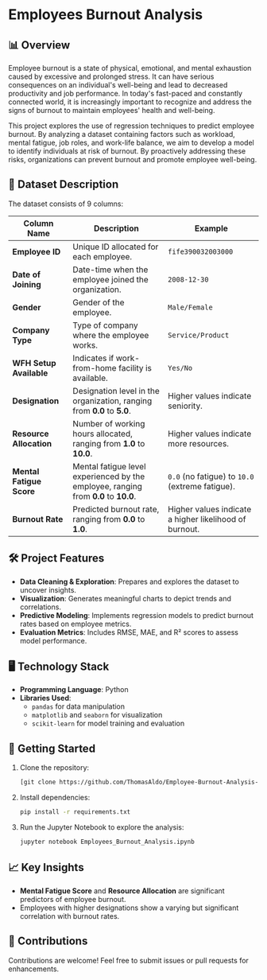 # Employees Burnout Analysis

## 📊 Overview
Employee burnout is a state of physical, emotional, and mental exhaustion caused by excessive and prolonged stress. It can have serious consequences on an individual's well-being and lead to decreased productivity and job performance. In today's fast-paced and constantly connected world, it is increasingly important to recognize and address the signs of burnout to maintain employees' health and well-being.

This project explores the use of regression techniques to predict employee burnout. By analyzing a dataset containing factors such as workload, mental fatigue, job roles, and work-life balance, we aim to develop a model to identify individuals at risk of burnout. By proactively addressing these risks, organizations can prevent burnout and promote employee well-being.


## 📁 Dataset Description
The dataset consists of 9 columns:

| Column Name              | Description                                                                                 | Example                          |
|--------------------------|---------------------------------------------------------------------------------------------|----------------------------------|
| **Employee ID**          | Unique ID allocated for each employee.                                                     | `fife390032003000`              |
| **Date of Joining**      | Date-time when the employee joined the organization.                                        | `2008-12-30`                    |
| **Gender**               | Gender of the employee.                                                                    | `Male/Female`                   |
| **Company Type**         | Type of company where the employee works.                                                  | `Service/Product`               |
| **WFH Setup Available**  | Indicates if work-from-home facility is available.                                          | `Yes/No`                        |
| **Designation**          | Designation level in the organization, ranging from **0.0** to **5.0**.                    | Higher values indicate seniority. |
| **Resource Allocation**  | Number of working hours allocated, ranging from **1.0** to **10.0**.                       | Higher values indicate more resources. |
| **Mental Fatigue Score** | Mental fatigue level experienced by the employee, ranging from **0.0** to **10.0**.         | `0.0` (no fatigue) to `10.0` (extreme fatigue). |
| **Burnout Rate**         | Predicted burnout rate, ranging from **0.0** to **1.0**.                                    | Higher values indicate a higher likelihood of burnout. |

## 🛠️ Project Features
- **Data Cleaning & Exploration**: Prepares and explores the dataset to uncover insights.
- **Visualization**: Generates meaningful charts to depict trends and correlations.
- **Predictive Modeling**: Implements regression models to predict burnout rates based on employee metrics.
- **Evaluation Metrics**: Includes RMSE, MAE, and R² scores to assess model performance.

## 🖥️ Technology Stack
- **Programming Language**: Python
- **Libraries Used**:
  - `pandas` for data manipulation
  - `matplotlib` and `seaborn` for visualization
  - `scikit-learn` for model training and evaluation

## 🚀 Getting Started
1. Clone the repository:
   ```bash
   [git clone https://github.com/ThomasAldo/Employee-Burnout-Analysis-IBM_SkillsBuild.git]
   ```
2. Install dependencies:
   ```bash
   pip install -r requirements.txt
   ```
3. Run the Jupyter Notebook to explore the analysis:
   ```bash
   jupyter notebook Employees_Burnout_Analysis.ipynb
   ```

## 📈 Key Insights
- **Mental Fatigue Score** and **Resource Allocation** are significant predictors of employee burnout.
- Employees with higher designations show a varying but significant correlation with burnout rates.

## 🤝 Contributions
Contributions are welcome! Feel free to submit issues or pull requests for enhancements.
